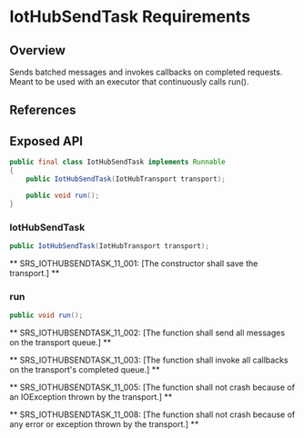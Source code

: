 # IotHubSendTask Requirements

## Overview

Sends batched messages and invokes callbacks on completed requests. Meant to be used with an executor that continuously calls run().

## References

## Exposed API

```java
public final class IotHubSendTask implements Runnable
{
    public IotHubSendTask(IotHubTransport transport);

    public void run();
}
```


### IotHubSendTask

```java
public IotHubSendTask(IotHubTransport transport);
```

** SRS_IOTHUBSENDTASK_11_001: [The constructor shall save the transport.] ** 


### run

```java
public void run();
```

** SRS_IOTHUBSENDTASK_11_002: [The function shall send all messages on the transport queue.] ** 

** SRS_IOTHUBSENDTASK_11_003: [The function shall invoke all callbacks on the transport's completed queue.] **

** SRS_IOTHUBSENDTASK_11_005: [The function shall not crash because of an IOException thrown by the transport.] **

** SRS_IOTHUBSENDTASK_11_008: [The function shall not crash because of any error or exception thrown by the transport.] **
